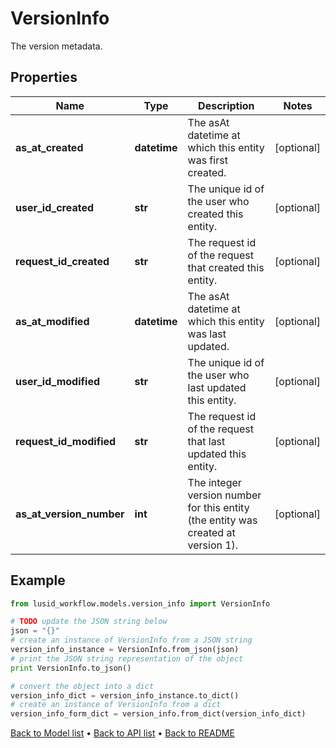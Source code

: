 # VersionInfo

The version metadata.

## Properties
Name | Type | Description | Notes
------------ | ------------- | ------------- | -------------
**as_at_created** | **datetime** | The asAt datetime at which this entity was first created. | [optional] 
**user_id_created** | **str** | The unique id of the user who created this entity. | [optional] 
**request_id_created** | **str** | The request id of the request that created this entity. | [optional] 
**as_at_modified** | **datetime** | The asAt datetime at which this entity was last updated. | [optional] 
**user_id_modified** | **str** | The unique id of the user who last updated this entity. | [optional] 
**request_id_modified** | **str** | The request id of the request that last updated this entity. | [optional] 
**as_at_version_number** | **int** | The integer version number for this entity (the entity was created at version 1). | [optional] 

## Example

```python
from lusid_workflow.models.version_info import VersionInfo

# TODO update the JSON string below
json = "{}"
# create an instance of VersionInfo from a JSON string
version_info_instance = VersionInfo.from_json(json)
# print the JSON string representation of the object
print VersionInfo.to_json()

# convert the object into a dict
version_info_dict = version_info_instance.to_dict()
# create an instance of VersionInfo from a dict
version_info_form_dict = version_info.from_dict(version_info_dict)
```
[Back to Model list](../README.md#documentation-for-models) &#8226; [Back to API list](../README.md#documentation-for-api-endpoints) &#8226; [Back to README](../README.md)



